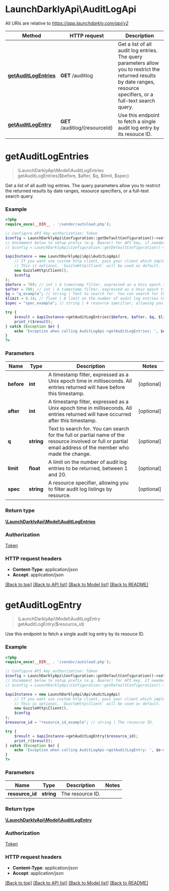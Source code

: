 # LaunchDarklyApi\AuditLogApi

All URIs are relative to *https://app.launchdarkly.com/api/v2*

Method | HTTP request | Description
------------- | ------------- | -------------
[**getAuditLogEntries**](AuditLogApi.md#getAuditLogEntries) | **GET** /auditlog | Get a list of all audit log entries. The query parameters allow you to restrict the returned results by date ranges, resource specifiers, or a full-text search query.
[**getAuditLogEntry**](AuditLogApi.md#getAuditLogEntry) | **GET** /auditlog/{resourceId} | Use this endpoint to fetch a single audit log entry by its resouce ID.


# **getAuditLogEntries**
> \LaunchDarklyApi\Model\AuditLogEntries getAuditLogEntries($before, $after, $q, $limit, $spec)

Get a list of all audit log entries. The query parameters allow you to restrict the returned results by date ranges, resource specifiers, or a full-text search query.

### Example
```php
<?php
require_once(__DIR__ . '/vendor/autoload.php');

// Configure API key authorization: Token
$config = LaunchDarklyApi\Configuration::getDefaultConfiguration()->setApiKey('Authorization', 'YOUR_API_KEY');
// Uncomment below to setup prefix (e.g. Bearer) for API key, if needed
// $config = LaunchDarklyApi\Configuration::getDefaultConfiguration()->setApiKeyPrefix('Authorization', 'Bearer');

$apiInstance = new LaunchDarklyApi\Api\AuditLogApi(
    // If you want use custom http client, pass your client which implements `GuzzleHttp\ClientInterface`.
    // This is optional, `GuzzleHttp\Client` will be used as default.
    new GuzzleHttp\Client(),
    $config
);
$before = 789; // int | A timestamp filter, expressed as a Unix epoch time in milliseconds. All entries returned will have before this timestamp.
$after = 789; // int | A timestamp filter, expressed as a Unix epoch time in milliseconds. All entries returned will have occurred after this timestamp.
$q = "q_example"; // string | Text to search for. You can search for the full or partial name of the resource involved or full or partial email address of the member who made the change.
$limit = 8.14; // float | A limit on the number of audit log entries to be returned, between 1 and 20.
$spec = "spec_example"; // string | A resource specifier, allowing you to filter audit log listings by resource.

try {
    $result = $apiInstance->getAuditLogEntries($before, $after, $q, $limit, $spec);
    print_r($result);
} catch (Exception $e) {
    echo 'Exception when calling AuditLogApi->getAuditLogEntries: ', $e->getMessage(), PHP_EOL;
}
?>
```

### Parameters

Name | Type | Description  | Notes
------------- | ------------- | ------------- | -------------
 **before** | **int**| A timestamp filter, expressed as a Unix epoch time in milliseconds. All entries returned will have before this timestamp. | [optional]
 **after** | **int**| A timestamp filter, expressed as a Unix epoch time in milliseconds. All entries returned will have occurred after this timestamp. | [optional]
 **q** | **string**| Text to search for. You can search for the full or partial name of the resource involved or full or partial email address of the member who made the change. | [optional]
 **limit** | **float**| A limit on the number of audit log entries to be returned, between 1 and 20. | [optional]
 **spec** | **string**| A resource specifier, allowing you to filter audit log listings by resource. | [optional]

### Return type

[**\LaunchDarklyApi\Model\AuditLogEntries**](../Model/AuditLogEntries.md)

### Authorization

[Token](../../README.md#Token)

### HTTP request headers

 - **Content-Type**: application/json
 - **Accept**: application/json

[[Back to top]](#) [[Back to API list]](../../README.md#documentation-for-api-endpoints) [[Back to Model list]](../../README.md#documentation-for-models) [[Back to README]](../../README.md)

# **getAuditLogEntry**
> \LaunchDarklyApi\Model\AuditLogEntry getAuditLogEntry($resource_id)

Use this endpoint to fetch a single audit log entry by its resouce ID.

### Example
```php
<?php
require_once(__DIR__ . '/vendor/autoload.php');

// Configure API key authorization: Token
$config = LaunchDarklyApi\Configuration::getDefaultConfiguration()->setApiKey('Authorization', 'YOUR_API_KEY');
// Uncomment below to setup prefix (e.g. Bearer) for API key, if needed
// $config = LaunchDarklyApi\Configuration::getDefaultConfiguration()->setApiKeyPrefix('Authorization', 'Bearer');

$apiInstance = new LaunchDarklyApi\Api\AuditLogApi(
    // If you want use custom http client, pass your client which implements `GuzzleHttp\ClientInterface`.
    // This is optional, `GuzzleHttp\Client` will be used as default.
    new GuzzleHttp\Client(),
    $config
);
$resource_id = "resource_id_example"; // string | The resource ID.

try {
    $result = $apiInstance->getAuditLogEntry($resource_id);
    print_r($result);
} catch (Exception $e) {
    echo 'Exception when calling AuditLogApi->getAuditLogEntry: ', $e->getMessage(), PHP_EOL;
}
?>
```

### Parameters

Name | Type | Description  | Notes
------------- | ------------- | ------------- | -------------
 **resource_id** | **string**| The resource ID. |

### Return type

[**\LaunchDarklyApi\Model\AuditLogEntry**](../Model/AuditLogEntry.md)

### Authorization

[Token](../../README.md#Token)

### HTTP request headers

 - **Content-Type**: application/json
 - **Accept**: application/json

[[Back to top]](#) [[Back to API list]](../../README.md#documentation-for-api-endpoints) [[Back to Model list]](../../README.md#documentation-for-models) [[Back to README]](../../README.md)

